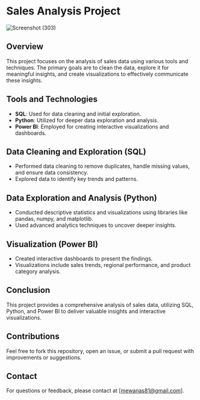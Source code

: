 # Sales Analysis Project

![Screenshot (303)](https://github.com/user-attachments/assets/93d7edb6-1d83-4435-9ed1-b5b6568439f4)

## Overview
This project focuses on the analysis of sales data using various tools and techniques. The primary goals are to clean the data, explore it for meaningful insights, and create visualizations to effectively communicate these insights.

## Tools and Technologies
- **SQL**: Used for data cleaning and initial exploration.
- **Python**: Utilized for deeper data exploration and analysis.
- **Power BI**: Employed for creating interactive visualizations and dashboards.

## Data Cleaning and Exploration (SQL)
- Performed data cleaning to remove duplicates, handle missing values, and ensure data consistency.
- Explored data to identify key trends and patterns.

## Data Exploration and Analysis (Python)
- Conducted descriptive statistics and visualizations using libraries like pandas, numpy, and matplotlib.
- Used advanced analytics techniques to uncover deeper insights.

## Visualization (Power BI)
- Created interactive dashboards to present the findings.
- Visualizations include sales trends, regional performance, and product category analysis.

## Conclusion
This project provides a comprehensive analysis of sales data, utilizing SQL, Python, and Power BI to deliver valuable insights and interactive visualizations.

## Contributions
Feel free to fork this repository, open an issue, or submit a pull request with improvements or suggestions.

## Contact
For questions or feedback, please contact at [mewanas81@gmail.com].
